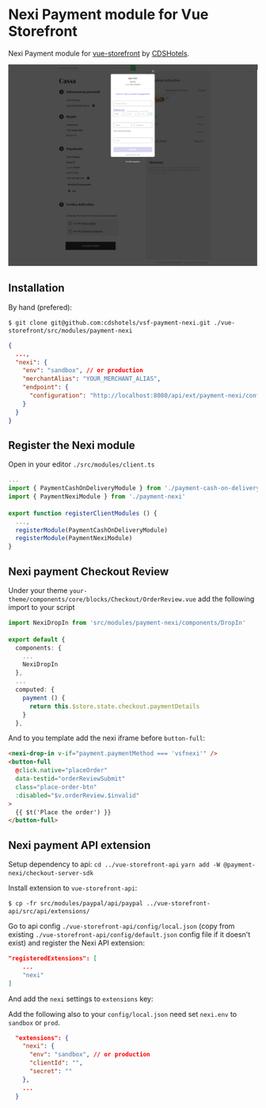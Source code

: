 # Nexi Payment module for Vue Storefront

Nexi Payment module for [vue-storefront](https://github.com/DivanteLtd/vue-storefront) by [CDSHotels](https://www.cdshotels.it).

![Demo](docs/demo.png)

## Installation

By hand (prefered):

```shell
$ git clone git@github.com:cdshotels/vsf-payment-nexi.git ./vue-storefront/src/modules/payment-nexi
```

```json
{
  ...,
  "nexi": {
    "env": "sandbox", // or production
    "merchantAlias": "YOUR_MERCHANT_ALIAS",
    "endpoint": {
      "configuration": "http://localhost:8080/api/ext/payment-nexi/configuration"
    }
  }
}
```

## Register the Nexi module

Open in your editor `./src/modules/client.ts`

```ts
...
import { PaymentCashOnDeliveryModule } from './payment-cash-on-delivery'
import { PaymentNexiModule } from './payment-nexi'

export function registerClientModules () {
  ...,
  registerModule(PaymentCashOnDeliveryModule)
  registerModule(PaymentNexiModule)
}
```

## Nexi payment Checkout Review

Under your theme `your-theme/components/core/blocks/Checkout/OrderReview.vue` add the following import to your script

```ts
import NexiDropIn from 'src/modules/payment-nexi/components/DropIn'

export default {
  components: {
    ...
    NexiDropIn
  },
  ...
  computed: {
    payment () {
      return this.$store.state.checkout.paymentDetails
    }
  },
```

And to you template add the nexi iframe before `button-full`:

```html
<nexi-drop-in v-if="payment.paymentMethod === 'vsfnexi'" />
<button-full
  @click.native="placeOrder"
  data-testid="orderReviewSubmit"
  class="place-order-btn"
  :disabled="$v.orderReview.$invalid"
>
  {{ $t('Place the order') }}
</button-full>
```

## Nexi payment API extension

Setup dependency to api:
`cd ../vue-storefront-api`
`yarn add -W @payment-nexi/checkout-server-sdk`

Install extension to `vue-storefront-api`:

```shell
$ cp -fr src/modules/paypal/api/paypal ../vue-storefront-api/src/api/extensions/
```

Go to api config  `./vue-storefront-api/config/local.json` (copy from existing `./vue-storefront-api/config/default.json` config file if it doesn't exist) and register the Nexi API extension:

```json
"registeredExtensions": [
    ...
    "nexi"
]
```

And add the `nexi` settings to `extensions` key:

Add the following also to your `config/local.json` need set `nexi.env` to `sandbox` or `prod`.

```json
  "extensions": {
    "nexi": {
      "env": "sandbox", // or production
      "clientId": "",
      "secret": ""
    },
    ...
  }
```

